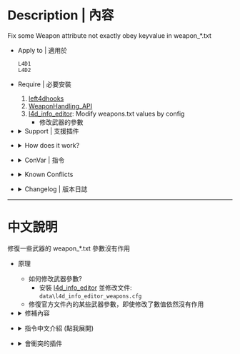 # Description | 內容
Fix some Weapon attribute not exactly obey keyvalue in weapon_*.txt

* Apply to | 適用於
	```
	L4D1
	L4D2
	```

* Require | 必要安裝
	1. [left4dhooks](https://forums.alliedmods.net/showthread.php?t=321696)
	2. [WeaponHandling_API](https://forums.alliedmods.net/showthread.php?t=319947)
	3. [l4d_info_editor](https://forums.alliedmods.net/showthread.php?t=310586): Modify weapons.txt values by config
		* 修改武器的參數

* <details><summary>Support | 支援插件</summary>

	* [Incapped Weapons Patch](https://forums.alliedmods.net/showthread.php?t=322859): allow using melee while Incapped
		* 可以在倒地狀態下使用主武器與近戰
</details>

* <details><summary>How does it work?</summary>

	* How to change weapon attribute?
		* Install [l4d_info_editor](https://forums.alliedmods.net/showthread.php?t=310586) and modify ```data\l4d_info_editor_weapons.cfg```
	* Fix some weapon attribute not exactly obey keyvalue in weapon_*.txt
		* Weapons
			* Fire Rate (Standing)
				* Dual pistol, shotguns obey "CycleTime" keyvalue in weapon_*.txt
			* Fire Rate (Incap) 
				* If weapon_*.txt "CycleTime" slower than official cvar "survivor_incapacitated_cycle_time", ignores the cvar and uses weapon "CycleTime" for incap shooting cycle rate
				* If weapon_*.txt "CycleTime" faster than official cvar "survivor_incapacitated_cycle_time", use "survivor_incapacitated_cycle_time" for incap shooting cycle rate
			* Reload Duration
				* Dual pistol, shotguns obey "ReloadDuration" keyvalue in weapon_*.txt
		* Melee
			* Swing Rate (Standing)
				* All Melee weapons including custom melee obey "refire_delay" keyvalue in melee\*.txt
			* Swing Rate (Incap) 
				* Modify melee swinging rate multi when incapacitate
</details>

* <details><summary>ConVar | 指令</summary>

	* cfg/sourcemod/l4d_weapon_editor_fix.cfg
		```php
		// 0=Plugin off, 1=Plugin on.
		l4d_weapon_editor_fix_enable "1"

		// The dual pistol Cycle Time (fire rate, 0: keeps vanilla cycle rate of 0.075)
		l4d_weapon_editor_fix_dual_pistol_CycleTime "0.1"

		// The dual pistol Reload Duration (0: keeps vanilla reload duration of 2.333)
		l4d_weapon_editor_fix_dual_pistol_ReloadDuration "0"

		// If 1, Make shotgun fire rate obey "CycleTime" keyvalue in weapon_*.txt
		l4d_weapon_editor_fix_shotgun_fire_rate "1"

		// If 1, Make shotgun reload duration obey "ReloadDuration" keyvalue in weapon_*.txt
		l4d_weapon_editor_fix_shotgun_reload "1"

		// If 1, Use weapon_*.txt "CycleTime" or official cvar "survivor_incapacitated_cycle_time" for incap shooting cycle rate, depends on which cycle rate is slower than another
		// ("wh_use_incap_cycle_cvar" must be 1)
		l4d_weapon_editor_fix_incap_fire_rate "1"

		// If 1, Make melee swing rate obey "refire_delay" keyvalue in melee\*.txt
		l4d_weapon_editor_fix_melee_swing "1"

		// 0=Unchanged, Modify melee swinging rate multi when incapacitated, (ex. Use 'Incapped Weapons Patch by Silvers' to allow using melee while Incapped)
		l4d_weapon_editor_fix_melee_swing_incap_multi "1.3"
		```
</details>

* <details><summary>Known Conflicts</summary>
	
	If you don't use any of these plugins at all, no need to worry about conflicts.
	1. [l4d2_pistol_delay from SirPlease/L4D2-Competitive-Rework](https://github.com/SirPlease/L4D2-Competitive-Rework/blob/master/addons/sourcemod/scripting/l4d2_pistol_delay.sp): Allows you to adjust the rate of fire of pistols (with a high tickrate, the rate of fire of dual pistols is very high).
		* Please Remove
</details>

* <details><summary>Changelog | 版本日誌</summary>

	* v1.3 (2025-5-10)
		* Fixed Shotgun fire rate when incap

	* v1.2 (2024-6-25)
		* Fixed Reload playback when shove

	* v1.1 (2024-3-7)
		* Update cvars
		* Delete function: pistol obey "CycleTime" keyvalue

	* v1.0 (2024-2-17)
		* Initial Release
</details>

- - - -
# 中文說明
修復一些武器的 weapon_*.txt 參數沒有作用

* 原理
	* 如何修改武器參數?
		* 安裝 [l4d_info_editor](https://forums.alliedmods.net/showthread.php?t=310586) 並修改文件: ```data\l4d_info_editor_weapons.cfg```
	* 修復官方文件內的某些武器參數，即使修改了數值依然沒有作用

* <details><summary>修補內容</summary>

	* 槍械武器
		* 射速
			* 雙手槍、散彈槍符合武器參數 "CycleTime"
		* 倒地射速
			* 修復部分武器倒地射速比站立時的射速還快
		* 裝彈時間
			* 雙手槍、散彈槍符合武器參數 "ReloadDuration"
	* 近戰武器
		* 揮砍速度
			* 所有近戰符合武器參數 "refire_delay" (支援三方圖近戰)
		* 倒地揮砍速度
			* 倒地使用近戰，揮砍速度變更慢
</details>

* <details><summary>指令中文介紹 (點我展開)</summary>

	* cfg/sourcemod/l4d_weapon_editor_fix.cfg
		```php
		// 0=關閉插件, 1=啟動插件
		l4d_weapon_editor_fix_enable "1"

		// 設置雙手槍的開槍間隔 (射速, 0: 維持遊戲預設的0.075秒)
		l4d_weapon_editor_fix_dual_pistol_CycleTime "0.1"

		// 設置雙手槍的裝彈時間 (0: 維持遊戲預設的2.333秒)
		l4d_weapon_editor_fix_dual_pistol_ReloadDuration "0"

		// 為1時，散彈槍的開槍間隔強制符合 weapon_*.txt 的武器參數"CycleTime"
		l4d_weapon_editor_fix_shotgun_fire_rate "1"

		// 為1時，散彈槍的裝彈時間強制符合 weapon_*.txt 的武器參數"ReloadDuration"
		l4d_weapon_editor_fix_shotgun_reload "1"

		// 為1時，倒地狀態下的開槍間隔使用 weapon_*.txt 的武器參數"CycleTime" 或是官方指令 "survivor_incapacitated_cycle_time"，取決於哪一種數值比較大
		// (WeaponHandling_API的插件指令 "wh_use_incap_cycle_cvar" 必須為1)
		l4d_weapon_editor_fix_incap_fire_rate "1"

		// 為1時，近戰武器的揮砍間隔強制符合 melee\*.txt 的武器參數"refire_delay"
		l4d_weapon_editor_fix_melee_swing "1"

		// 倒地狀態下，近戰武器的揮砍間隔 0=不變, >0: 調整砍速 (使用Silvers的Incapped Weapons Patch插件，可以在倒地狀態下使用近戰)
		l4d_weapon_editor_fix_melee_swing_incap_multi "1.3"
		```
</details>

* <details><summary>會衝突的插件</summary>
	
	如果沒安裝以下插件就不需要擔心衝突
	1. [l4d2_pistol_delay from SirPlease/L4D2-Competitive-Rework](https://github.com/SirPlease/L4D2-Competitive-Rework/blob/master/addons/sourcemod/scripting/l4d2_pistol_delay.sp): 修復手槍在高tickrate下的射速
		* 請移除
</details>


